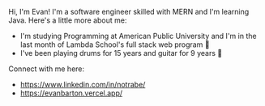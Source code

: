 

<!--
**notrabe/notrabe** is a ✨ _special_ ✨ repository because its `README.md` (this file) appears on your GitHub profile.

Here are some ideas to get you started:

- 🔭 I’m currently working on ...
- 🌱 I’m currently learning ...
- 👯 I’m looking to collaborate on ...
- 🤔 I’m looking for help with ...
- 💬 Ask me about ...
- 📫 How to reach me: ...
- 😄 Pronouns: ...
- ⚡ Fun fact: ...
-->

Hi, I'm Evan! I'm a software engineer skilled with MERN and I'm learning Java. Here's a little more about me:

- I'm studying Programming at American Public University and I'm in the last month of Lambda School's full stack web program 🏫
- I've been playing drums for 15 years and guitar for 9 years 🥁

Connect with me here:
- https://www.linkedin.com/in/notrabe/
- https://evanbarton.vercel.app/
